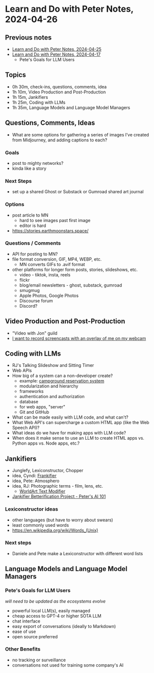 # Learn and Do with Peter Notes, 2024-04-26

## Previous notes

- [Learn and Do with Peter Notes, 2024-04-25](https://ai101.peterkaminski.wiki/live_session_notes/learn_and_do_with_peter_notes,_2024-04-25)
- [Learn and Do with Peter Notes, 2024-04-17](https://ai101.peterkaminski.wiki/live_session_notes/learn_and_do_with_peter_notes,_2024-04-17)
    - Pete's Goals for LLM Users

## Topics

- 0h 30m, check-ins, questions, comments, idea
- 1h 10m, Video Production and Post-Production
- 1h 15m, Jankifiers
- 1h 25m, Coding with LLMs
- 1h 35m, Language Models and Language Model Managers

## Questions, Comments, Ideas

- What are some options for gathering a series of images I’ve created from Midjourney, and adding captions to each?

### Goals

- post to mighty networks?
- kinda like a story

### Next Steps

- set up a shared Ghost or Substack or Gumroad shared art journal
    
### Options

- post article to MN
    - hard to see images past first image
    - editor is hard
- <https://stories.earthmoonstars.space/>

### Questions / Comments

- API for posting to MN?
- file format conversion, GIF, MP4, WEBP, etc.
    - MN converts GIFs to .avif format
- other platforms for longer form posts, stories, slideshows, etc.
    - video - tiktok, insta, reels
    - flickr
    - blog/email newsletters - ghost, substack, gumroad
    - smugmug
    - Apple Photos, Google Photos
    - Discourse forum
    - Discord?

## Video Production and Post-Production

- "Video with Jon" guild
- [I want to record screencasts with an overlay of me on my webcam](https://chat.openai.com/share/71539601-4ea9-49fd-ad1b-4e0cc6918a67)

## Coding with LLMs

- RJ's Talking Slideshow and Sitting Timer
- Web APIs
- How big of a system can a non-developer create?
    - example: [campground reservation system](https://chat.openai.com/share/56a18b9f-ea6c-4254-beaf-72e8dde8e1a8)
    - modularization and hierarchy
    - frameworks
    - authentication and authorization
    - database
    - for web apps, "server"
    - Git and GitHub
- What can be made easily with LLM code, and what can't?
- What Web API's can supercharge a custom HTML app (like the Web Speech API)?
- What ideas do we have for making apps with LLM code?
- When does it make sense to use an LLM to create HTML apps vs. Python apps vs. Node apps, etc.?

## Jankifiers
- Junglefy, Lexiconstructor, Chopper
- idea, Cyndi: [Frankifier](https://aisalon.mn.co/posts/jankifier-betterification-project/comments/106320706)
- idea, Pete: Atmosphero
- idea, RJ: Photographic terms - film, lens, etc.
    - [WorldArt Text Modifier](https://ai101.peterkaminski.wiki/jankifiers/worldart_text_modifier)
- [Jankifier Betterification Project - Peter's AI 101](https://ai101.peterkaminski.wiki/jankifier_betterification_project)

### Lexiconstructor ideas

- other languages (but have to worry about swears)
- least commonly used words
- https://en.wikipedia.org/wiki/Words_(Unix)

### Next steps

- Daniele and Pete make a Lexiconstructor with different word lists

## Language Models and Language Model Managers

### Pete's Goals for LLM Users

_will need to be updated as the ecosystems evolve_

* powerful local LLM(s), easily managed
* cheap access to GPT-4 or higher SOTA LLM
* chat interface
* easy export of conversations (ideally to Markdown)
* ease of use
* open source preferred

### Other Benefits

- no tracking or surveillance
- conversations not used for training some company's AI

